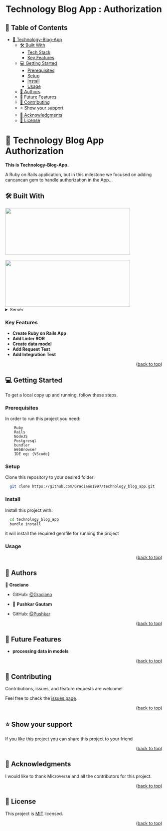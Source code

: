 <a name="readme-top"></a>

<div align="center">

<h1><b>Technology Blog App : Authorization</b></h1>

</div>

<!-- TABLE OF CONTENTS -->

## 📗 Table of Contents

- [📖 Technology-Blog-App ](#technology-blog-app)
  - [🛠 Built With ](#built-with)
    - [Tech Stack ](#tech-stack)
    - [Key Features ](#key-features)
  - [💻 Getting Started ](#getting-started)
    - [Prerequisites](#prerequisites)
    - [Setup](#setup)
    - [Install](#install)
    - [Usage](#usage)
  - [👥 Authors ](#authors)
  - [🔭 Future Features ](#future-features)
  - [🤝 Contributing ](#contributing)
  - [⭐️ Show your support ](#️show-your-support)
  - [🙏 Acknowledgments ](#acknowledgments)
  - [📝 License ](#license)

<!-- PROJECT DESCRIPTION -->

# 📖 Technology Blog App Authorization <a name="technology-blog-app"></a>

<b>This is Technology-Blog-App.</b>

A Ruby on Rails application, but in this milestone we focused on adding cancancan gem to handle authorization in the App...

## 🛠 Built With <a name="built-with"></a>
<div >
<img src="https://res.cloudinary.com/practicaldev/image/fetch/s--233aRTvn--/c_imagga_scale,f_auto,fl_progressive,h_900,q_auto,w_1600/https://dev-to-uploads.s3.amazonaws.com/i/cpcr5w0kgl6j94tss7n9.png" width="400px" height="150px">
</div >
<br>
<div >
<img src="https://kinsta.com/wp-content/uploads/2022/02/postgres-logo.png" width="400px" height="150px">
</div >
<a name="tech-stack"></a>

<details>
  <summary>Server</summary>
    <li><a href="https://guides.rubyonrails.org/">Rails</a></li>
</details>

<!-- Features -->

### Key Features <a name="key-features"></a>

- **Create Ruby on Rails App**
- **Add Linter ROR**
- **Create data model**
- **Add Request Test**
- **Add Integration Test**

<p align="right">(<a href="#readme-top">back to top</a>)</p>

<!-- GETTING STARTED -->

## 💻 Getting Started <a name="getting-started"></a>

To get a local copy up and running, follow these steps.

### Prerequisites

In order to run this project you need:

```
    Ruby
    Rails
    NodeJS
    Postgresql
    bundler
    WebBrowser
    IDE eg: {VScode}
```

### Setup

Clone this repository to your desired folder:

```bash
  git clone https://github.com/Graciano1997/technology_blog_app.git
```
### Install

Install this project with:

```bash
  cd technology_blog_app
  bundle install
```

it will install the required gemfile for running the project

### Usage

<p align="right">(<a href="#readme-top">back to top</a>)</p>

<!-- AUTHORS -->

## 👥 Authors <a name="author"></a>

👤 **Graciano**

- GitHub: [@Graciano](https://github.com/Graciano1997)

- 👤 **Pushkar Gautam**

- GitHub: [@Pushkar](https://github.com/pushkar1995)


<p align="right">(<a href="#readme-top">back to top</a>)</p>

<!-- FUTURE FEATURES. -->

## 🔭 Future Features <a name="future-features"></a>

- **processing data in models**

<p align="right">(<a href="#readme-top">back to top</a>)</p>

<!-- CONTRIBUTING -->

## 🤝 Contributing <a name="contributing"></a>

Contributions, issues, and feature requests are welcome!

Feel free to check the [issues page](https://github.com/Graciano1997/technology_blog_app/issues).

<p align="right">(<a href="#readme-top">back to top</a>)</p>

<!-- SUPPORT -->

## ⭐️ Show your support <a name="support"></a>

If you like this project you can share this project to your friend

<p align="right">(<a href="#readme-top">back to top</a>)</p>

<!-- ACKNOWLEDGEMENT -->

## 🙏 Acknowledgments <a name="acknowledgements"></a>

I would like to thank Microverse and all the contributors for this project.

<p align="right">(<a href="#readme-top">back to top</a>)</p>

<!-- LICENSE -->

## 📝 License <a name="license"></a>

This project is [MIT](./LICENSE) licensed.

<p align="right">(<a href="#readme-top">back to top</a>)</p>
